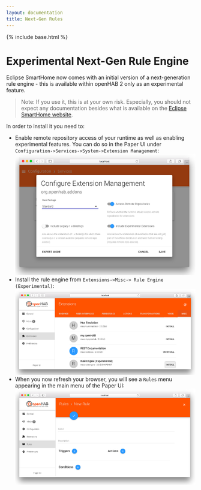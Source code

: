 ```yaml
---
layout: documentation
title: Next-Gen Rules
---
```


{% include base.html %}

# Experimental Next-Gen Rule Engine

Eclipse SmartHome now comes with an initial version of a next-generation rule engine - this is available within openHAB 2 only as an experimental feature.

> Note: If you use it, this is at your own risk. Especially, you should not expect any documentation besides what is available on the [Eclipse SmartHome website](https://www.eclipse.org/smarthome/documentation/features/rules.html).

In order to install it you need to:

- Enable remote repository access of your runtime as well as enabling experimental features. You can do so in the Paper UI under `Configuration->Services->System->Extension Management`:
![enable experimental](images/experimental.png)
- Install the rule engine from `Extensions->Misc-> Rule Engine (Experimental)`:
![rule engine](images/ruleengine.png)
- When you now refresh your browser, you will see a `Rules` menu appearing in the main menu of the Paper UI:
![rule ui](images/ruleui.png)
